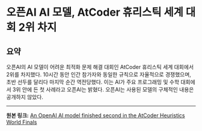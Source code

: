 # 오픈AI AI 모델, AtCoder 휴리스틱 세계 대회 2위 차지

## 요약
오픈AI의 AI 모델이 어려운 최적화 문제 해결 대회인 AtCoder 휴리스틱 세계 대회에서 2위를 차지했다.  10시간 동안 인간 참가자와 동일한 규칙으로 자율적으로 경쟁했으며,  초반 선두를 달리다 마지막 순간 역전당했다.  이는 AI가 주요 프로그래밍 및 수학 대회에서 3위 안에 든 첫 사례라고 오픈AI는 밝혔다.  오픈AI는 사용된 모델의 구체적인 내용은 공개하지 않았다.

---

**원본 링크:** [An OpenAI AI model finished second in the AtCoder Heuristics World Finals](https://the-decoder.com/an-openai-ai-model-finished-second-in-the-atcoder-heuristics-world-finals/)

